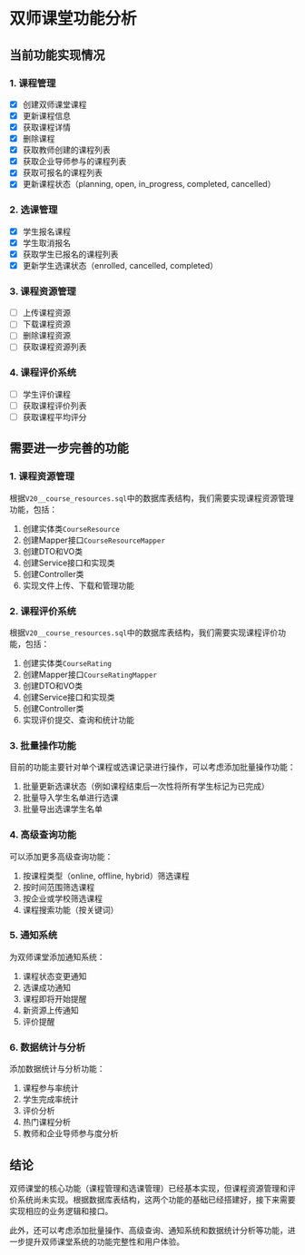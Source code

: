 # 双师课堂功能分析

## 当前功能实现情况

### 1. 课程管理

- [x] 创建双师课堂课程
- [x] 更新课程信息
- [x] 获取课程详情
- [x] 删除课程
- [x] 获取教师创建的课程列表
- [x] 获取企业导师参与的课程列表
- [x] 获取可报名的课程列表
- [x] 更新课程状态（planning, open, in_progress, completed, cancelled）

### 2. 选课管理

- [x] 学生报名课程
- [x] 学生取消报名
- [x] 获取学生已报名的课程列表
- [x] 更新学生选课状态（enrolled, cancelled, completed）

### 3. 课程资源管理

- [ ] 上传课程资源
- [ ] 下载课程资源
- [ ] 删除课程资源
- [ ] 获取课程资源列表

### 4. 课程评价系统

- [ ] 学生评价课程
- [ ] 获取课程评价列表
- [ ] 获取课程平均评分

## 需要进一步完善的功能

### 1. 课程资源管理

根据`V20__course_resources.sql`中的数据库表结构，我们需要实现课程资源管理功能，包括：

1. 创建实体类`CourseResource`
2. 创建Mapper接口`CourseResourceMapper`
3. 创建DTO和VO类
4. 创建Service接口和实现类
5. 创建Controller类
6. 实现文件上传、下载和管理功能

### 2. 课程评价系统

根据`V20__course_resources.sql`中的数据库表结构，我们需要实现课程评价功能，包括：

1. 创建实体类`CourseRating`
2. 创建Mapper接口`CourseRatingMapper`
3. 创建DTO和VO类
4. 创建Service接口和实现类
5. 创建Controller类
6. 实现评价提交、查询和统计功能

### 3. 批量操作功能

目前的功能主要针对单个课程或选课记录进行操作，可以考虑添加批量操作功能：

1. 批量更新选课状态（例如课程结束后一次性将所有学生标记为已完成）
2. 批量导入学生名单进行选课
3. 批量导出选课学生名单

### 4. 高级查询功能

可以添加更多高级查询功能：

1. 按课程类型（online, offline, hybrid）筛选课程
2. 按时间范围筛选课程
3. 按企业或学校筛选课程
4. 课程搜索功能（按关键词）

### 5. 通知系统

为双师课堂添加通知系统：

1. 课程状态变更通知
2. 选课成功通知
3. 课程即将开始提醒
4. 新资源上传通知
5. 评价提醒

### 6. 数据统计与分析

添加数据统计与分析功能：

1. 课程参与率统计
2. 学生完成率统计
3. 评价分析
4. 热门课程分析
5. 教师和企业导师参与度分析

## 结论

双师课堂的核心功能（课程管理和选课管理）已经基本实现，但课程资源管理和评价系统尚未实现。根据数据库表结构，这两个功能的基础已经搭建好，接下来需要实现相应的业务逻辑和接口。

此外，还可以考虑添加批量操作、高级查询、通知系统和数据统计分析等功能，进一步提升双师课堂系统的功能完整性和用户体验。 